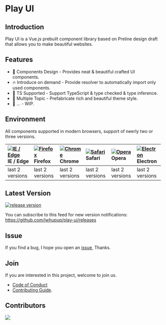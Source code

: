 # Play UI

## Introduction

Play UI is a Vue.js prebuilt component library based on Preline design draft that allows you to make beautiful websites.

## Features

- 🌈 Components Design - Provides neat & beautiful crafted UI components.
- 🔥 Introduce on demand - Provide resolver to automatically import only used components.
- 🎉 TS Supported - Support TypeScript & type checked & type inference.
- 🍬 Multiple Topic - Prefabricate rich and beautiful theme style.
- 🤪 ... - WIP.
  <!-- - 💡 Cli Build - Easy to create repo with Play Cli. -->
  <!-- - ⚙️ Theme Config - Support theme config to customize theme. -->

## Environment

All components supported in modern browsers, support of neerly two or three versions.

| [![IE / Edge](https://cdn.nlark.com/yuque/0/2023/png/785653/1676598386595-58e6efd6-bd29-4671-bf28-e289dc8911e2.png)](http://godban.github.io/browsers-support-badges/) IE / Edge | [![Firefox](https://cdn.nlark.com/yuque/0/2023/png/785653/1676598386577-a25d20a4-c8e3-4c57-86bc-a1c853264457.png)](http://godban.github.io/browsers-support-badges/) Firefox | [![Chrome](https://cdn.nlark.com/yuque/0/2023/png/785653/1676598386568-5c1d71d1-732d-41b6-a20c-9900d1bcaa7a.png)](http://godban.github.io/browsers-support-badges/) Chrome | [![Safari](https://cdn.nlark.com/yuque/0/2023/png/785653/1676598386580-1a0870a7-0483-4c92-84ee-5afcd1da92d6.png)](http://godban.github.io/browsers-support-badges/) Safari | [![Opera](https://cdn.nlark.com/yuque/0/2023/png/785653/1676598386571-49e31a0f-d0e4-4efc-8808-a5eedd4101fe.png)](http://godban.github.io/browsers-support-badges/) Opera | [![Electron](https://cdn.nlark.com/yuque/0/2023/png/785653/1676598389214-b4742a92-cfe7-4730-aefb-f2fb5fd046f3.png)](http://godban.github.io/browsers-support-badges/) Electron |
| :------------------------------------------------------------------------------------------------------------------------------------------------------------------------------- | :--------------------------------------------------------------------------------------------------------------------------------------------------------------------------- | :------------------------------------------------------------------------------------------------------------------------------------------------------------------------- | :------------------------------------------------------------------------------------------------------------------------------------------------------------------------- | :----------------------------------------------------------------------------------------------------------------------------------------------------------------------- | :----------------------------------------------------------------------------------------------------------------------------------------------------------------------------- |
| last 2 versions                                                                                                                                                                  | last 2 versions                                                                                                                                                              | last 2 versions                                                                                                                                                            | last 2 versions                                                                                                                                                            | last 2 versions                                                                                                                                                          | last 2 versions                                                                                                                                                                |

## Latest Version

[![release version](https://img.shields.io/github/v/release/jwhupup/play-ui?display_name=tag)](https://www.npmjs.com/package/play-ui)

You can subscribe to this feed for new version notifications: https://github.com/jwhupup/play-ui/releases

## Issue

If you find a bug, I hope you open an [issue](https://github.com/jwhupup/play-ui/issues), Thanks.

## Join

If you are interested in this project, welcome to join us.

- [Code of Conduct](https://github.com/jwhupup/play-ui/blob/main/CODE_OF_CONDUCT.md)
- [Contributing Guide](https://github.com/jwhupup/play-ui/blob/main/CONTRIBUTING.md).

## Contributors

<a href="https://github.com/jwhupup/play-ui/graphs/contributors">
  <img src="https://contrib.rocks/image?repo=jwhupup/play-ui" />
</a>
